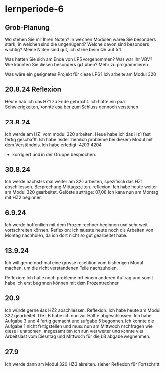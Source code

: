 # lernperiode-6
## Grob-Planung
Wo stehen Sie mit Ihren Noten? In welchen Modulen waren Sie besonders stark; in welchen sind die ungenügend? Welche davon sind besonders wichtig?
Meine Noten sind gut, ich stehe beim QV auf 5.1


Was hatten Sie sich am Ende von LP5 vorgenommen? Was war Ihr VBV? Wie könnten Sie diesen besonders gut üben?
Mehr zu programmieren

Was wäre ein geeignetes Projekt für diese LP6?
Ich arbeite am Modul 320

## 20.8.24 Reflexion
Heute hab ich das HZ1 zu Ende gebracht. Ich hatte ein paar Schwierigkeiten, konnte esa ber zum Schluss dennoch verstehen

## 23.8.24
Ich werde am HZ1 vom modul 320 arbeiten.
Heue habe ich das Hz1 fast fertig geschafft. Ich habe leider ziemlich probleme bei diesem Modul mit dem Verständnis.
Ich habe erledigt:
4203
4204
+ korrigiert und in der Gruppe besprochen.
## 30.8.24
Ich werde nächstes mal weiter am 320 arbeiten, spezifisch das HZ1 abschliessen. Besprechung Mittagszeiten.
reflexion:
Ich habe heute weiter am Modul 320 gearbeitet. Gelöste aufträge:
07,08
Ich kann nun am Montag mit HZ2 beginnen.
## 6.9.24
Ich werde hoffentlich mit dem Prozentrechner beginnen und sehr weit vortschreiten können.
Reflexion:
Ich musste heute noch die Arbeiten von Montag nachholen, da ich dort nicht so gut gearbeitet habe. 
## 13.9.24
Ich will gerne nochmal eine grosse repetition vom bisherigen Modul machen, um die nicht verstandenen Teile nachzuholen.

Reflexion:
Ich hatte noch probleme mit einem anderen Auftrag und somit habe ich erst beginnen können mit dem Prozentrechner

## 20.9
Ich würde gerne das HZ2 abschliessen.
Reflexion.
Ich habe heute am Modul 322 gearbeitet. Die LB habe ich nun zur Hälfte abgeschlossen. Ich habe Aufgabe 3 und 4 fertig gemacht und aufgabe 5 begonnen.
Ich konnte die Aufgabe 1 nicht fertigstellen und muss nun am Mittwoch nachfragen wie diese Funktioniert.
Insgesamt bin ich nun viel weiter und konnte viel Arbeitslast vom Diesntag und Mittwoch für die LB abgabe wegnehmen.
## 27.9
Ich werde dann am Modul 320 HZ3 abreiten. sieher Reflexion für Fortschritt





